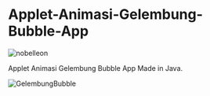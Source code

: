 # Applet-Animasi-Gelembung-Bubble-App

<p align="left"> <img src="https://komarev.com/ghpvc/?username=Nobelleon&label=Profile%20views&color=0e75b6&style=flat" alt="nobelleon" /> </p>

Applet Animasi Gelembung Bubble App Made in Java.

![GelembungBubble](https://github.com/nobelleon/Applet-Animasi-Gelembung-Bubble-App/assets/76748114/5cbb4e41-689a-4995-b2de-07b9fe50dc75)
